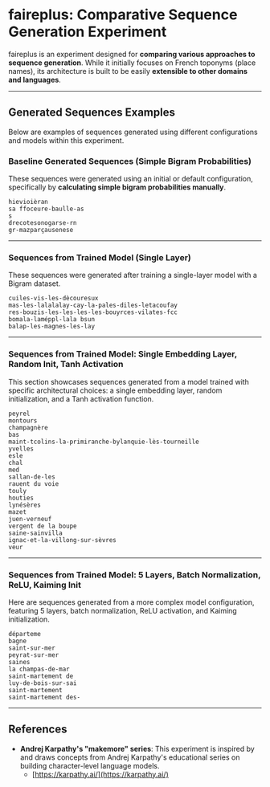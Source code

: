# faireplus: Comparative Sequence Generation Experiment

faireplus is an experiment designed for **comparing various approaches to sequence generation**. While it initially focuses on French toponyms (place names), its architecture is built to be easily **extensible to other domains and languages**.

---

## Generated Sequences Examples

Below are examples of sequences generated using different configurations and models within this experiment.

### Baseline Generated Sequences (Simple Bigram Probabilities)

These sequences were generated using an initial or default configuration, specifically by **calculating simple bigram probabilities manually**.

```
hievioièran
sa ffoceure-baulle-as
s
drecotesonogarse-rn
gr-mazparçausenese
```

---

### Sequences from Trained Model (Single Layer)

These sequences were generated after training a single-layer model with a Bigram dataset.

```
cuiles-vis-les-dècouresux
mas-les-lalalalay-cay-la-pales-diles-letacoufay
res-bouzis-les-les-les-les-bouyrces-vilates-fcc
bomala-laméppl-lala bsun
balap-les-magnes-les-lay
```

---

### Sequences from Trained Model: Single Embedding Layer, Random Init, Tanh Activation

This section showcases sequences generated from a model trained with specific architectural choices: a single embedding layer, random initialization, and a Tanh activation function.

```
peyrel
montours
champagnère
bas
maint-tcolins-la-primiranche-bylanquie-lès-tourneille
yvelles
esle
chal
med
sallan-de-les
rauent du voie
touly
houties
lynésères
mazet
juen-verneuf
vergent de la boupe
saine-sainvilla
ignac-et-la-villong-sur-sèvres
veur
```

---

### Sequences from Trained Model: 5 Layers, Batch Normalization, ReLU, Kaiming Init

Here are sequences generated from a more complex model configuration, featuring 5 layers, batch normalization, ReLU activation, and Kaiming initialization.

```
départeme
bagne
saint-sur-mer
peyrat-sur-mer
saines
la champas-de-mar
saint-martement de
luy-de-bois-sur-sai
saint-martement
saint-martement des-
```

---

## References

* **Andrej Karpathy's "makemore" series**: This experiment is inspired by and draws concepts from Andrej Karpathy's educational series on building character-level language models.
    * [https://karpathy.ai/](https://karpathy.ai/)
